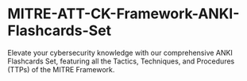 # MITRE-ATT-CK-Framework-ANKI-Flashcards-Set
Elevate your cybersecurity knowledge with our comprehensive ANKI Flashcards Set, featuring all the Tactics, Techniques, and Procedures (TTPs) of the MITRE Framework.
